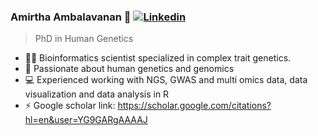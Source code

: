### Amirtha Ambalavanan 👋 [![Linkedin](https://i.stack.imgur.com/gVE0j.png)](https:https://ca.linkedin.com/in/amirtha03)
> PhD in Human Genetics


- 👩‍🔬 Bioinformatics scientist specialized in complex trait genetics.
- 🔭 Passionate about human genetics and genomics
- 💻 Experienced working with NGS, GWAS and multi omics data, data visualization and data analysis in R
- ⚡ Google scholar link: https://scholar.google.com/citations?hl=en&user=YG9GARgAAAAJ

<!--
**amirthagwr/amirthagwr** is a ✨ _special_ ✨ repository because its `README.md` (this file) appears on your GitHub profile.

Here are some ideas to get you started:

- 🔭 I’m currently working on ...
- 🌱 I’m currently learning ...
- 👯 I’m looking to collaborate on ...
- 🤔 I’m looking for help with ...
- 💬 Ask me about ...
- 📫 How to reach me: ...
- 😄 Pronouns: ...
- ⚡ Fun fact: ...
-->

